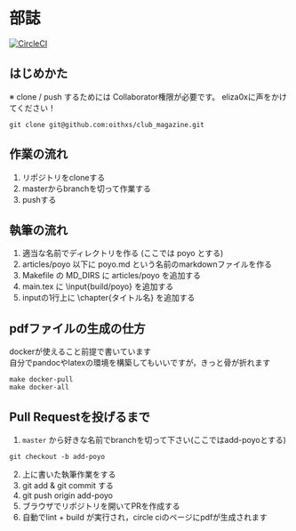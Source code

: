 # 部誌
[![CircleCI](https://circleci.com/gh/oithxs/club_magazine.svg?style=svg)](https://circleci.com/gh/oithxs/club_magazine)

## はじめかた

※ clone / push するためには Collaborator権限が必要です。 eliza0xに声をかけてください！

```
git clone git@github.com:oithxs/club_magazine.git
```

## 作業の流れ

1. リポジトリをcloneする
2. masterからbranchを切って作業する
3. pushする

## 執筆の流れ
1. 適当な名前でディレクトリを作る (ここでは poyo とする)
2. articles/poyo 以下に poyo.md という名前のmarkdownファイルを作る
3. Makefile の MD_DIRS に articles/poyo を追加する
4. main.tex に \input{build/poyo} を追加する
5. inputの1行上に \chapter{タイトル名} を追加する

## pdfファイルの生成の仕方
dockerが使えること前提で書いています  
自分でpandocやlatexの環境を構築してもいいですが，きっと骨が折れます
```
make docker-pull
make docker-all
```

## Pull Requestを投げるまで

1. `master` から好きな名前でbranchを切って下さい(ここではadd-poyoとする)
```
git checkout -b add-poyo
```

2. 上に書いた執筆作業をする
3. git add & git commit する
4. git push origin add-poyo
5. ブラウザでリポジトリを開いてPRを作成する
6. 自動でlint + build が実行され，circle ciのページにpdfが生成されます
